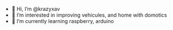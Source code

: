 - 👋 Hi, I’m @krazyxav
- 👀 I’m interested in improving vehicules, and home with domotics
- 🌱 I’m currently learning raspberry, arduino

<!---
krazyxav/krazyxav is a ✨ special ✨ repository because its `README.md` (this file) appears on your GitHub profile.
You can click the Preview link to take a look at your changes.
--->
